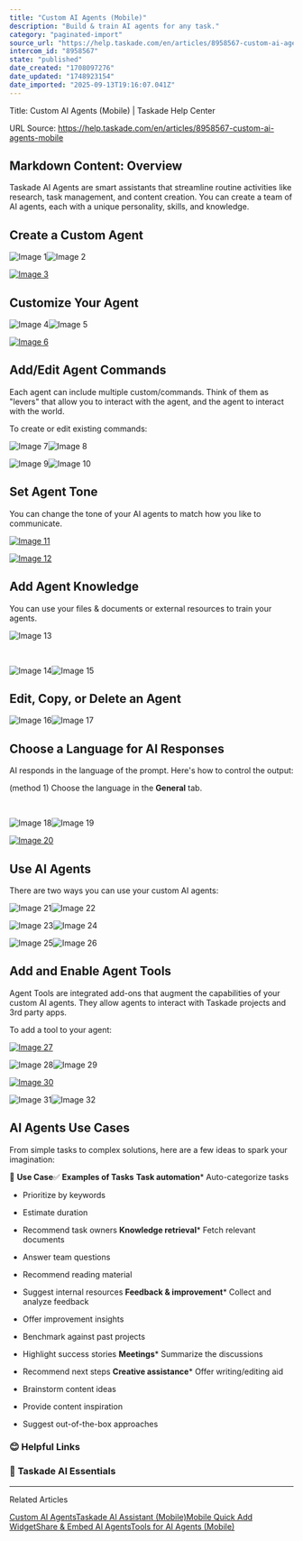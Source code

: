 ```yaml
---
title: "Custom AI Agents (Mobile)"
description: "Build & train AI agents for any task."
category: "paginated-import"
source_url: "https://help.taskade.com/en/articles/8958567-custom-ai-agents-mobile"
intercom_id: "8958567"
state: "published"
date_created: "1708097276"
date_updated: "1748923154"
date_imported: "2025-09-13T19:16:07.041Z"
---
```


Title: Custom AI Agents (Mobile) | Taskade Help Center

URL Source: https://help.taskade.com/en/articles/8958567-custom-ai-agents-mobile

Markdown Content:
**Overview**
------------

Taskade AI Agents are smart assistants that streamline routine activities like research, task management, and content creation. You can create a team of AI agents, each with a unique personality, skills, and knowledge.

**Create a Custom Agent**
-------------------------

![Image 1](https://downloads.intercomcdn.com/i/o/plyqw4hf/1501094347/1845e6fec2dbfb1d264db5fbf6d4/IMG_0235.jpg?expires=1757916000&signature=a4f59f7869321f37bc39c28aee2f14ca8bc0083d2adc172dfe3b5a9bf27c488a&req=dSUnF8l3mYJbXvMW3Hu4gSR4Gjv0vCPCHFH%2F8WxAItlDO0jXV2yjW3%2BbtAIm%0A9Q%3D%3D%0A)![Image 2](https://downloads.intercomcdn.com/i/o/plyqw4hf/1501094615/60d6933aefcdc967548e534caefa/IMG_0236.jpg?expires=1757916000&signature=e1114290a98643ad1b5ff341a8c0cf85f958cd8aae5cbaa9f790fb7dff15ff25&req=dSUnF8l3mYdeXPMW3Hu4gbV85dCCv2dpWeDALv6w3v7nlbs8Cpj2jCqeNkOT%0ATw%3D%3D%0A)

[![Image 3](https://downloads.intercomcdn.com/i/o/plyqw4hf/1273255350/83635610b3e93c0d3d3ec9ef7865/IMG_0050.jpg?expires=1757792700&signature=0b804fc2046df52fe2b6ec2fa7a141632978d0fd37756185f13a10a21227cd3b&req=dSIgFct7mIJaWfMW1HO4zegr3ndP29BWfXgxEOetOotlnQ4atlEbxINs9403%0AJtuY1P8I7gHbtVV57qY%3D%0A)](https://downloads.intercomcdn.com/i/o/plyqw4hf/1273255350/83635610b3e93c0d3d3ec9ef7865/IMG_0050.jpg?expires=1757792700&signature=0b804fc2046df52fe2b6ec2fa7a141632978d0fd37756185f13a10a21227cd3b&req=dSIgFct7mIJaWfMW1HO4zegr3ndP29BWfXgxEOetOotlnQ4atlEbxINs9403%0AJtuY1P8I7gHbtVV57qY%3D%0A)

**Customize Your Agent**
------------------------

![Image 4](https://downloads.intercomcdn.com/i/o/plyqw4hf/1497600314/ee927cd7cc450ae4b2c6312dac7c/customize-agent-1.jpeg?expires=1757916000&signature=65631fa2831ff74e007d808ed200d84a64b3f06ec8685d6c860a62e5ce054cee&req=dSQuEc9%2BnYJeXfMW3Hu4gTwNAjhDqWNIqmpS7TQc4Yd1UzxVZOkyoi7ZhF7f%0ANQ%3D%3D%0A)![Image 5](https://downloads.intercomcdn.com/i/o/plyqw4hf/1497601213/7081802cfba73ff6b315ca86cb4d/customize-agent-2.jpeg?expires=1757916000&signature=229a32ed511b332904cee69384fe2ea32f350fd9d448eef26ae81d35220e288d&req=dSQuEc9%2BnINeWvMW3Hu4gS0g2%2FnfZPMxNuWW6XByyXSWkpsTLM39hLTEN0k%2B%0A4Q%3D%3D%0A)

[![Image 6](https://downloads.intercomcdn.com/i/o/plyqw4hf/1497604208/8d43395a53d8e63b2694498ce0a0/customize-agent-3.jpeg?expires=1757792700&signature=5dc9e402ea457d274b4ce9e88bef8b110cc218a8706d0bf30224797a8b1ce9cf&req=dSQuEc9%2BmYNfUfMW1HO4zVsexcM0FMbpsMqZA2TdG%2FpK4fJcpuHPlQI%2FEahK%0A0RTm42eIHtmiCbiaDGU%3D%0A)](https://downloads.intercomcdn.com/i/o/plyqw4hf/1497604208/8d43395a53d8e63b2694498ce0a0/customize-agent-3.jpeg?expires=1757792700&signature=5dc9e402ea457d274b4ce9e88bef8b110cc218a8706d0bf30224797a8b1ce9cf&req=dSQuEc9%2BmYNfUfMW1HO4zVsexcM0FMbpsMqZA2TdG%2FpK4fJcpuHPlQI%2FEahK%0A0RTm42eIHtmiCbiaDGU%3D%0A)

**Add/Edit Agent Commands**
---------------------------

Each agent can include multiple custom/commands. Think of them as "levers" that allow you to interact with the agent, and the agent to interact with the world.

To create or edit existing commands:

![Image 7](https://downloads.intercomcdn.com/i/o/plyqw4hf/1497610098/f7e778f1c50e4f7b94e2a931087a/customize-agent-3.jpeg?expires=1757916000&signature=2c955a853a40b70a7805705b59f6e47bc59a59806f6a2e9b1641a377e6ccbed3&req=dSQuEc9%2FnYFWUfMW3Hu4gQge5F5jGaJief3NHGrYK8Z3pg6LcHwdKhAsu89z%0AwQ%3D%3D%0A)![Image 8](https://downloads.intercomcdn.com/i/o/plyqw4hf/1497614260/8d275a0db529b9ca957bd374ee7f/create-agent-command-.PNG?expires=1757916000&signature=62f8e9e2075e01805ea29f1d91575d39fd336743c5b48485b5b531d2adf6cc3f&req=dSQuEc9%2FmYNZWfMW3Hu4gf08k0FKiZPW7iH5f5p5TQ8tsD0fw2hefhO%2Bzc%2FN%0AQg%3D%3D%0A)

![Image 9](https://downloads.intercomcdn.com/i/o/plyqw4hf/1497611195/fc75d64c01df1b2d6b0b54140b3a/create-agent-command-1.PNG?expires=1757916000&signature=258a537438b6e1f84b5e8ccd37b73039d95b95e335e490bfc4a657bfd9bc0a8e&req=dSQuEc9%2FnIBWXPMW3Hu4gZxTkNY0cQO2JJI06btsmNLjYqvk3Q8hYW21acP5%0AsQ%3D%3D%0A)![Image 10](https://downloads.intercomcdn.com/i/o/plyqw4hf/1497611487/0936424dddd8056ce7451dfd3f9b/edit-agent-command.PNG?expires=1757916000&signature=3419202d05ec32f82690e01d49f3218289f58734f859c94c1e8f2fd42935a80e&req=dSQuEc9%2FnIVXXvMW3Hu4ga%2FkH%2B%2BdmnFK7PSLWBsW%2FuYxZVWsBrbZ%2Ben3ic0N%0A5A%3D%3D%0A)

**Set Agent Tone**
------------------

You can change the tone of your AI agents to match how you like to communicate.

[![Image 11](https://downloads.intercomcdn.com/i/o/plyqw4hf/1497630460/162f14d4aba19ccd0bb1861c7165/edit-agent-settings.PNG?expires=1757792700&signature=b1c7574be53f2aac5e898471b48478141a400faf11850797391d968950da5d34&req=dSQuEc99nYVZWfMW1HO4zfWEbUu8KUleMKsqBVC2Eh%2BHiKBXbpFuBvuowO%2Ba%0AvAuFhWjWdo7QSPBmR%2Fo%3D%0A)](https://downloads.intercomcdn.com/i/o/plyqw4hf/1497630460/162f14d4aba19ccd0bb1861c7165/edit-agent-settings.PNG?expires=1757792700&signature=b1c7574be53f2aac5e898471b48478141a400faf11850797391d968950da5d34&req=dSQuEc99nYVZWfMW1HO4zfWEbUu8KUleMKsqBVC2Eh%2BHiKBXbpFuBvuowO%2Ba%0AvAuFhWjWdo7QSPBmR%2Fo%3D%0A)

[![Image 12](https://downloads.intercomcdn.com/i/o/plyqw4hf/1497631729/b120840416e37a2e9e84c702ca35/edit-agent-tone.PNG?expires=1757792700&signature=3762001a9266f713a7ca0fec47d77c702c430e81cc7b2864104773689ac0b15a&req=dSQuEc99nIZdUPMW1HO4zUgE%2B3p9vnzenIbKhC1RitVnL8PH9GspJRL6A9s%2B%0AxXCjkIxYw42Sb5Wx6dE%3D%0A)](https://downloads.intercomcdn.com/i/o/plyqw4hf/1497631729/b120840416e37a2e9e84c702ca35/edit-agent-tone.PNG?expires=1757792700&signature=3762001a9266f713a7ca0fec47d77c702c430e81cc7b2864104773689ac0b15a&req=dSQuEc99nIZdUPMW1HO4zUgE%2B3p9vnzenIbKhC1RitVnL8PH9GspJRL6A9s%2B%0AxXCjkIxYw42Sb5Wx6dE%3D%0A)

**Add Agent Knowledge**
-----------------------

You can use your files & documents or external resources to train your agents.

![Image 13](https://downloads.intercomcdn.com/i/o/plyqw4hf/1497610098/f7e778f1c50e4f7b94e2a931087a/customize-agent-3.jpeg?expires=1757916000&signature=2c955a853a40b70a7805705b59f6e47bc59a59806f6a2e9b1641a377e6ccbed3&req=dSQuEc9%2FnYFWUfMW3Hu4gQge5F5jGaJief3NHGrYK8Z3pg6LcHwdKhAsu89z%0AwQ%3D%3D%0A)

​

![Image 14](https://downloads.intercomcdn.com/i/o/plyqw4hf/1497634572/40710a9a8662ed6ece0af78c0b7e/add-agent-knowledge-1.PNG?expires=1757916000&signature=6e746c5339c48507c8f72a91ad462907c5642c98388478db83443cacdbef76eb&req=dSQuEc99mYRYW%2FMW3Hu4gRod9xrbhbUz%2BLqGAel%2BbbgSbo5eTjoakRyYnWZD%0AMw%3D%3D%0A)![Image 15](https://downloads.intercomcdn.com/i/o/plyqw4hf/1497634672/61980f46f120d324eedf146c632f/add-agent-knowledge-2.PNG?expires=1757916000&signature=6ae6362e7511fc6f4bba09aeaa4ed15938aeebd9e38a3b4cea6d1bcfd0309bc9&req=dSQuEc99mYdYW%2FMW3Hu4gUnicgaICCKMWBZcfLF6AjBb8Vp%2BKHyJEWZmOKaF%0A1A%3D%3D%0A)

**Edit, Copy, or Delete an Agent**
----------------------------------

![Image 16](https://downloads.intercomcdn.com/i/o/plyqw4hf/1497600314/ee927cd7cc450ae4b2c6312dac7c/customize-agent-1.jpeg?expires=1757916000&signature=65631fa2831ff74e007d808ed200d84a64b3f06ec8685d6c860a62e5ce054cee&req=dSQuEc9%2BnYJeXfMW3Hu4gTwNAjhDqWNIqmpS7TQc4Yd1UzxVZOkyoi7ZhF7f%0ANQ%3D%3D%0A)![Image 17](https://downloads.intercomcdn.com/i/o/plyqw4hf/1497601213/7081802cfba73ff6b315ca86cb4d/customize-agent-2.jpeg?expires=1757916000&signature=229a32ed511b332904cee69384fe2ea32f350fd9d448eef26ae81d35220e288d&req=dSQuEc9%2BnINeWvMW3Hu4gS0g2%2FnfZPMxNuWW6XByyXSWkpsTLM39hLTEN0k%2B%0A4Q%3D%3D%0A)

**Choose a Language for AI Responses**
--------------------------------------

AI responds in the language of the prompt. Here's how to control the output:

(method 1) Choose the language in the **General** tab.

​

![Image 18](https://downloads.intercomcdn.com/i/o/plyqw4hf/1497601213/7081802cfba73ff6b315ca86cb4d/customize-agent-2.jpeg?expires=1757916000&signature=229a32ed511b332904cee69384fe2ea32f350fd9d448eef26ae81d35220e288d&req=dSQuEc9%2BnINeWvMW3Hu4gS0g2%2FnfZPMxNuWW6XByyXSWkpsTLM39hLTEN0k%2B%0A4Q%3D%3D%0A)![Image 19](https://downloads.intercomcdn.com/i/o/plyqw4hf/1501099691/93a80233ac7655e80b56a114abe1/edit-agent-settings.PNG?expires=1757916000&signature=74fac3f774089a8c0b2b137f0a64036f00d2c1d05e79945cd5eeae3a84c42837&req=dSUnF8l3lIdWWPMW3Hu4gbEgM3Qte%2F5JfXKJOCeE4N57%2FyIww11JTO0y83Vj%0AIw%3D%3D%0A)

[![Image 20](https://downloads.intercomcdn.com/i/o/plyqw4hf/1501106867/ccb9f16138ce63cb5cfd47e0fbc5/change-agent-language.jpeg?expires=1757792700&signature=00602e4a5e942704ef533f4a94f38949b7132c38ff05ce08eea8aa7a7bf98e27&req=dSUnF8h%2Bm4lZXvMW1HO4zbnk9B2KxJGWGMWuBwjbtvuZEN5HIL%2F1EyVAaaEn%0AkT3x4ZMce0mLpHSatEs%3D%0A)](https://downloads.intercomcdn.com/i/o/plyqw4hf/1501106867/ccb9f16138ce63cb5cfd47e0fbc5/change-agent-language.jpeg?expires=1757792700&signature=00602e4a5e942704ef533f4a94f38949b7132c38ff05ce08eea8aa7a7bf98e27&req=dSUnF8h%2Bm4lZXvMW1HO4zbnk9B2KxJGWGMWuBwjbtvuZEN5HIL%2F1EyVAaaEn%0AkT3x4ZMce0mLpHSatEs%3D%0A)

**Use AI Agents**
-----------------

There are two ways you can use your custom AI agents:

![Image 21](https://downloads.intercomcdn.com/i/o/plyqw4hf/1501113906/bb6d643da0e1ae170cda6af586bb/agent-interaction.jpg?expires=1757916000&signature=2bbc1b49ab2a9738a842d41654cf4fab50d9866e41cb12dccf56091e1b2009eb&req=dSUnF8h%2FnohfX%2FMW3Hu4gTXeXBsiY1cxNI2rTV%2BZO0xLnuiPrrEOeQM38GkL%0AWQ%3D%3D%0A)![Image 22](https://downloads.intercomcdn.com/i/o/plyqw4hf/1501114029/45b1e629ae5de3e4eb2b9d946e4a/agent-interaction-1.jpg?expires=1757916000&signature=a3dfd13fbc888d8bead4f4f3aa04aceab6b4c84ff037b2731d2ea97065e50830&req=dSUnF8h%2FmYFdUPMW3Hu4gdj7F64eb%2FKKxBN1%2FITrnk1uKGvxCUnX9qZwXT8S%0A4A%3D%3D%0A)

![Image 23](https://downloads.intercomcdn.com/i/o/plyqw4hf/1273342687/f2864ca09a97462e825c90ced303/IMG_0068.jpg?expires=1757916000&signature=645a2b715d5be276cc3e3dec8f5cd6962eb6f7b1612ff8f531e8a8eac21e5ffa&req=dSIgFcp6n4dXXvMW3Hu4gdbwkFZAVQ7jW5m8QJ2qmTdIa568RpzaD04mLY5z%0AtA%3D%3D%0A)![Image 24](https://downloads.intercomcdn.com/i/o/plyqw4hf/1273342937/a7a5b4934ceab5d5b4ecbc877387/IMG_0069.jpg?expires=1757916000&signature=b63b427dd039c3be6316b4200f5d10e45da9afaa45c636e3063a07c78c319c65&req=dSIgFcp6n4hcXvMW3Hu4gePxqPDkxxa5PWDHCD0%2BWLsaXHHn7pVBxMM4PrSM%0AWA%3D%3D%0A)

![Image 25](https://downloads.intercomcdn.com/i/o/plyqw4hf/1552971409/3bb69d2e8636df05f409f71e516f/agentassist4.png?expires=1757916000&signature=2bfed294a9b4352d4d0ed5c8679a0f935fd503699189c9c9c27fde1f884b51b5&req=dSUiFMB5nIVfUPMW3Hu4gd8mICZaTLh%2BtmkQv05pV7SJ%2Bioyb9x0IhSeO1uZ%0A%2Bg%3D%3D%0A)![Image 26](https://downloads.intercomcdn.com/i/o/plyqw4hf/1551265824/925b2761f5e40d7aa794785f65b2/agentassist1.png?expires=1757916000&signature=ec336be5374895ca7db144371de4f58b3016b1c617dcab39d07dc5b276f4f0e6&req=dSUiF8t4mIldXfMW3Hu4gf85VHipMvsSVQPv4XFaxLyFDQBrLqzp0xVxhzHJ%0AxQ%3D%3D%0A)

Add and Enable Agent Tools
--------------------------

Agent Tools are integrated add-ons that augment the capabilities of your custom AI agents. They allow agents to interact with Taskade projects and 3rd party apps.

To add a tool to your agent:

[![Image 27](https://downloads.intercomcdn.com/i/o/plyqw4hf/1492233797/cd49a6ed59d0df3d627bbcc83a68/IMG_0101.jpg?expires=1757792700&signature=73b83342e058d98b36b01ad40196b755ca0af0e60c6a075eeae787e9bd145ebe&req=dSQuFMt9noZWXvMW1HO4zS5nziXRx%2FZ%2BhM%2F5figMb8ppR35k517Z1qSt0SrY%0ALu84%2BRgedls5HtzGKvo%3D%0A)](https://downloads.intercomcdn.com/i/o/plyqw4hf/1492233797/cd49a6ed59d0df3d627bbcc83a68/IMG_0101.jpg?expires=1757792700&signature=73b83342e058d98b36b01ad40196b755ca0af0e60c6a075eeae787e9bd145ebe&req=dSQuFMt9noZWXvMW1HO4zS5nziXRx%2FZ%2BhM%2F5figMb8ppR35k517Z1qSt0SrY%0ALu84%2BRgedls5HtzGKvo%3D%0A)

![Image 28](https://downloads.intercomcdn.com/i/o/plyqw4hf/1492236131/1fdbcc951f9e2e98db43c3f0f849/IMG_0102.jpg?expires=1757916000&signature=84ffd9f99c252e914f0a672c3164e0eb3bb24e3d3d891207cd738a324616fc9a&req=dSQuFMt9m4BcWPMW3Hu4gVW559OSyEOMXdrQW2%2FtE%2FHstGEvQEOL3w7Ldprl%0Arg%3D%3D%0A)![Image 29](https://downloads.intercomcdn.com/i/o/plyqw4hf/1492236930/7be78c77976f253c11a0ce07b083/IMG_0103.jpg?expires=1757916000&signature=260d344a0e08bc36108289cfedc4d4831ec70e8ac41e0179b990dd1baba61447&req=dSQuFMt9m4hcWfMW3Hu4gZ4B%2BXjBDwBEdk8Mmgk%2BhezR8Ly91JVkuytRsmmj%0AiQ%3D%3D%0A)

[![Image 30](https://downloads.intercomcdn.com/i/o/plyqw4hf/1492240895/ea30f7768ba6804c9e112124ee1b/IMG_0104.jpg?expires=1757792700&signature=b4e74debe0ba7517bf98574864876ffd014947ce1587863b5af1d47464f83d59&req=dSQuFMt6nYlWXPMW1HO4zZeWktVRLwmNnjQeaezvhWLyATB7eZ51u1RfrBqf%0AzfNfzFZ2Kw8VBsl13X0%3D%0A)](https://downloads.intercomcdn.com/i/o/plyqw4hf/1492240895/ea30f7768ba6804c9e112124ee1b/IMG_0104.jpg?expires=1757792700&signature=b4e74debe0ba7517bf98574864876ffd014947ce1587863b5af1d47464f83d59&req=dSQuFMt6nYlWXPMW1HO4zZeWktVRLwmNnjQeaezvhWLyATB7eZ51u1RfrBqf%0AzfNfzFZ2Kw8VBsl13X0%3D%0A)

![Image 31](https://downloads.intercomcdn.com/i/o/plyqw4hf/1492244737/3d0fcefc3261974491651515362c/IMG_0105.jpg?expires=1757916000&signature=4f3147321a9b68169a12faadafc2552a6927a5b0c58fe4952bd31fa0b92d48bf&req=dSQuFMt6mYZcXvMW3Hu4gcYL9SalX76X9DeJ9LkZPR3jRkeT1Za%2FzVkDSnfc%0A1g%3D%3D%0A)![Image 32](https://downloads.intercomcdn.com/i/o/plyqw4hf/1492245338/cecc55f7cd0b48c3f3f7c9935793/IMG_0106.jpg?expires=1757916000&signature=05a1abca7fe3fe7ff66efe0c20401049cba0d01f728bac88f0d06560613176ba&req=dSQuFMt6mIJcUfMW3Hu4ga9AOKV%2F6Z%2Bh%2B0rk1N7y%2BaGmOZg46Jhhp3vWzXDa%0ARg%3D%3D%0A)

**AI Agents Use Cases**
-----------------------

From simple tasks to complex solutions, here are a few ideas to spark your imagination:

🤹 **Use Case**✅ **Examples of Tasks**
**Task automation***   Auto-categorize tasks

*   Prioritize by keywords

*   Estimate duration

*   Recommend task owners
**Knowledge retrieval***   Fetch relevant documents

*   Answer team questions

*   Recommend reading material

*   Suggest internal resources
**Feedback & improvement***   Collect and analyze feedback

*   Offer improvement insights

*   Benchmark against past projects

*   Highlight success stories
**Meetings***   Summarize the discussions

*   Recommend next steps
**Creative assistance***   Offer writing/editing aid

*   Brainstorm content ideas

*   Provide content inspiration

*   Suggest out-of-the-box approaches

### **😊 Helpful Links**

### 🤖 **Taskade AI Essentials**

* * *

Related Articles

[Custom AI Agents](https://help.taskade.com/en/articles/8958457-custom-ai-agents)[Taskade AI Assistant (Mobile)](https://help.taskade.com/en/articles/8958572-taskade-ai-assistant-mobile)[Mobile Quick Add Widget](https://help.taskade.com/en/articles/8958575-mobile-quick-add-widget)[Share & Embed AI Agents](https://help.taskade.com/en/articles/10393937-share-embed-ai-agents)[Tools for AI Agents (Mobile)](https://help.taskade.com/en/articles/11501412-tools-for-ai-agents-mobile)
